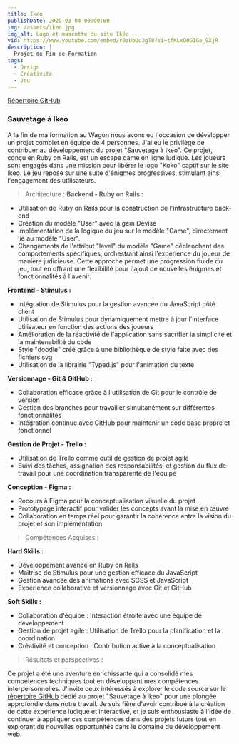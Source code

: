 ```yaml
---
title: Ikeo
publishDate: 2020-03-04 00:00:00
img: /assets/ikeo.jpg
img_alt: Logo et mascotte du site Ikéo
vid: https://www.youtube.com/embed/r0zUbUu3gT8?si=tfKLxQ0G1Ga_9XjR
description: |
  Projet de Fin de Formation
tags:
  - Design
  - Créativité
  - Jeu
---
```

<a href="https://github.com/ManueGI/ikeo.git"> Répertoire GitHub</a>

### Sauvetage à Ikeo
A la fin de ma formation au Wagon nous avons eu l'occasion de développer un projet complet en équipe de 4 personnes. J'ai eu le privilège de contribuer au développement du projet "Sauvetage à Ikeo".
Ce projet, conçu en Ruby on Rails, est un escape game en ligne ludique. Les joueurs sont engagés dans une mission pour libérer le logo "Koko" captif sur le site Ikeo. Le jeu repose sur une suite d'énigmes progressives, stimulant ainsi l'engagement des utilisateurs.
> Architecture :
<strong>Backend - Ruby on Rails :</strong>
<ul>
  <li>Utilisation de Ruby on Rails pour la construction de l'infrastructure back-end</li>
  <li>Création du modèle "User" avec la gem Devise</li>
  <li>Implémentation de la logique du jeu sur le modèle "Game", directement lié au modèle "User".
  <li>Changements de l'attribut "level" du modèle "Game" déclenchent des comportements spécifiques, orchestrant ainsi l'expérience du joueur de manière judicieuse. Cette approche permet une progression fluide du jeu, tout en offrant une flexibilité pour l'ajout de nouvelles énigmes et fonctionnalités à l'avenir.</li>
</ul>

<strong>Frontend - Stimulus :</strong>
<ul>
  <li>Intégration de Stimulus pour la gestion avancée du JavaScript côté client</li>
  <li>Utilisation de Stimulus pour dynamiquement mettre à jour l'interface utilisateur en fonction des actions des joueurs</li>
  <li>Amélioration de la réactivité de l'application sans sacrifier la simplicité et la maintenabilité du code</li>
  <li>Style "doodle" créé grâce à une bibliothèque de style faite avec des fichiers svg</li>
  <li>Utilisation de la librairie "Typed.js" pour l'animation du texte</li>
</ul>

<strong>Versionnage - Git & GitHub :</strong>
<ul>
  <li>Collaboration efficace grâce à l'utilisation de Git pour le contrôle de version</li>
  <li>Gestion des branches pour travailler simultanément sur différentes fonctionnalités</li>
  <li>Intégration continue avec GitHub pour maintenir un code base propre et fonctionnel</li>
</ul>

<strong>Gestion de Projet - Trello :</strong>
<ul>
  <li>Utilisation de Trello comme outil de gestion de projet agile</li>
  <li>Suivi des tâches, assignation des responsabilités, et gestion du flux de travail pour une coordination transparente de l'équipe</li>
</ul>

<strong>Conception - Figma :</strong>
<ul>
  <li>Recours à Figma pour la conceptualisation visuelle du projet</li>
  <li>Prototypage interactif pour valider les concepts avant la mise en œuvre</li>
  <li>Collaboration en temps réel pour garantir la cohérence entre la vision du projet et son implémentation</li>
</ul>

> Compétences Acquises :

<strong>Hard Skills :</strong>
<ul>
  <li>Développement avancé en Ruby on Rails</li>
  <li>Maîtrise de Stimulus pour une gestion efficace du JavaScript</li>
  <li>Gestion avancée des animations avec SCSS et JavaScript</li>
  <li>Expérience collaborative et versionnage avec Git et GitHub</li>
</ul>

<strong>Soft Skills :</strong>
<ul>
  <li>Collaboration d'équipe : Interaction étroite avec une équipe de développement</li>
  <li>Gestion de projet agile : Utilisation de Trello pour la planification et la coordination</li>
  <li>Créativité et conception : Contribution active à la conceptualisation</li>
</ul>

> Résultats et perspectives :

Ce projet a été une aventure enrichissante qui a consolidé mes compétences techniques tout en développant mes compétences interpersonnelles. J'invite ceux intéressés à explorer le code source sur le <a href="https://github.com/ManueGI/ikeo.git"> répertoire GitHub</a> dédié au projet "Sauvetage à Ikeo" pour une plongée approfondie dans notre travail.
Je suis fière d'avoir contribué à la création de cette expérience ludique et interactive, et je suis enthousiaste à l'idée de continuer à appliquer ces compétences dans des projets futurs tout en explorant de nouvelles opportunités dans le domaine du développement web.
